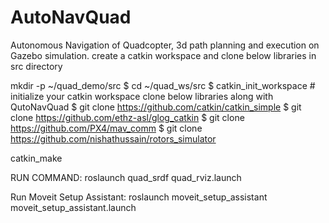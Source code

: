 # AutoNavQuad
Autonomous Navigation of Quadcopter, 3d path planning and execution on Gazebo simulation.
create a catkin workspace and clone below libraries in src directory

mkdir -p ~/quad_demo/src
$ cd ~/quad_ws/src
$ catkin_init_workspace  # initialize your catkin workspace
clone below libraries along with QutoNavQuad
$ git clone https://github.com/catkin/catkin_simple
$ git clone https://github.com/ethz-asl/glog_catkin
$ git clone https://github.com/PX4/mav_comm
$ git clone https://github.com/nishathussain/rotors_simulator

catkin_make

RUN COMMAND:
roslaunch quad_srdf quad_rviz.launch

Run Moveit Setup Assistant:
roslaunch moveit_setup_assistant moveit_setup_assistant.launch
